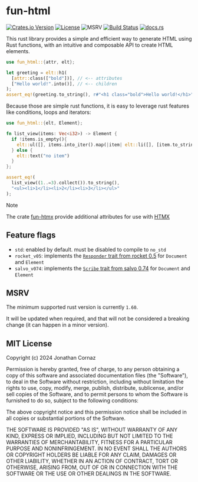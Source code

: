 # fun-html

[![Crates.io Version](https://img.shields.io/crates/v/fun-html)](https://crates.io/crates/fun-html)
[![License](https://img.shields.io/github/license/jcornaz/fun-html)](./LICENSE)
![MSRV](https://img.shields.io/crates/msrv/fun-html)
[![Build Status](https://img.shields.io/github/actions/workflow/status/jcornaz/fun-html/.github%2Fworkflows%2Fcheck.yml?branch=main)](https://github.com/jcornaz/fun-html/actions/workflows/check.yml?query=branch%3Amain)
[![docs.rs](https://img.shields.io/docsrs/fun-html)](https://docs.rs/fun-html)


This rust library provides a simple and efficient way to generate HTML using Rust functions,
with an intuitive and composable API to create HTML elements.

```rust
use fun_html::{attr, elt};

let greeting = elt::h1(
  [attr::class(["bold"])], // <-- attributes
  ["Hello world!".into()], // <-- children
);
assert_eq!(greeting.to_string(), r#"<h1 class="bold">Hello world!</h1>"#);
```

Because those are simple rust functions, it is easy to leverage rust features like conditions, loops and iterators:

```rust
use fun_html::{elt, Element};

fn list_view(items: Vec<i32>) -> Element {
  if !items.is_empty(){
    elt::ul([], items.into_iter().map(|item| elt::li([], [item.to_string().into()])))
  } else {
    elt::text("no item")
  }
};

assert_eq!(
  list_view((1..=3).collect()).to_string(),
  "<ul><li>1</li><li>2</li><li>3</li></ul>"
);
```

> [!NOTE]
>
> The crate [fun-htmx](https://github.com/jcornaz/fun-htmx) provide additional attributes
> for use with [HTMX](https://htmx.org)

## Feature flags

* `std`: enabled by default. must be disabled to compile to `no_std`
* `rocket_v05`: implements the [`Responder` trait from rocket 0.5](https://docs.rs/rocket/0.5/rocket/response/trait.Responder.html) for `Document` and `Element`
* `salvo_v074`: implements the [`Scribe` trait from salvo 0.74](https://docs.rs/salvo/0.74/salvo/trait.Scribe.html) for `Document` and `Element`


## MSRV

The minimum supported rust version is currently `1.60`.

It will be updated when required, and that will not be considered a breaking change (it can happen in a minor version).


## MIT License

Copyright (c) 2024 Jonathan Cornaz

Permission is hereby granted, free of charge, to any person obtaining a copy
of this software and associated documentation files (the "Software"), to deal
in the Software without restriction, including without limitation the rights
to use, copy, modify, merge, publish, distribute, sublicense, and/or sell
copies of the Software, and to permit persons to whom the Software is
furnished to do so, subject to the following conditions:

The above copyright notice and this permission notice shall be included in all
copies or substantial portions of the Software.

THE SOFTWARE IS PROVIDED "AS IS", WITHOUT WARRANTY OF ANY KIND, EXPRESS OR
IMPLIED, INCLUDING BUT NOT LIMITED TO THE WARRANTIES OF MERCHANTABILITY,
FITNESS FOR A PARTICULAR PURPOSE AND NONINFRINGEMENT. IN NO EVENT SHALL THE
AUTHORS OR COPYRIGHT HOLDERS BE LIABLE FOR ANY CLAIM, DAMAGES OR OTHER
LIABILITY, WHETHER IN AN ACTION OF CONTRACT, TORT OR OTHERWISE, ARISING FROM,
OUT OF OR IN CONNECTION WITH THE SOFTWARE OR THE USE OR OTHER DEALINGS IN THE
SOFTWARE.

